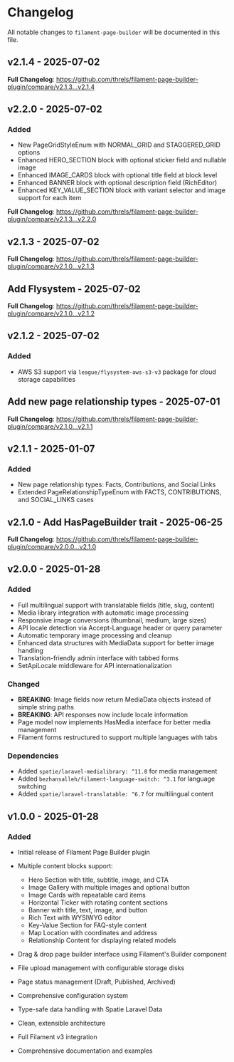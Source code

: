 # Changelog

All notable changes to `filament-page-builder` will be documented in this file.

## v2.1.4 - 2025-07-02

**Full Changelog**: https://github.com/threls/filament-page-builder-plugin/compare/v2.1.3...v2.1.4

## v2.2.0 - 2025-07-02

### Added

- New PageGridStyleEnum with NORMAL_GRID and STAGGERED_GRID options
- Enhanced HERO_SECTION block with optional sticker field and nullable image
- Enhanced IMAGE_CARDS block with optional title field at block level
- Enhanced BANNER block with optional description field (RichEditor)
- Enhanced KEY_VALUE_SECTION block with variant selector and image support for each item

**Full Changelog**: https://github.com/threls/filament-page-builder-plugin/compare/v2.1.3...v2.2.0

## v2.1.3 - 2025-07-02

**Full Changelog**: https://github.com/threls/filament-page-builder-plugin/compare/v2.1.0...v2.1.3

## Add Flysystem - 2025-07-02

**Full Changelog**: https://github.com/threls/filament-page-builder-plugin/compare/v2.1.0...v2.1.2

## v2.1.2 - 2025-07-02

### Added

- AWS S3 support via `league/flysystem-aws-s3-v3` package for cloud storage capabilities

## Add new page relationship types - 2025-07-01

**Full Changelog**: https://github.com/threls/filament-page-builder-plugin/compare/v2.1.0...v2.1.1

## v2.1.1 - 2025-01-07

### Added

- New page relationship types: Facts, Contributions, and Social Links
- Extended PageRelationshipTypeEnum with FACTS, CONTRIBUTIONS, and SOCIAL_LINKS cases

## v2.1.0 - Add HasPageBuilder trait - 2025-06-25

**Full Changelog**: https://github.com/threls/filament-page-builder-plugin/compare/v2.0.0...v2.1.0

## v2.0.0 - 2025-01-28

### Added

- Full multilingual support with translatable fields (title, slug, content)
- Media library integration with automatic image processing
- Responsive image conversions (thumbnail, medium, large sizes)
- API locale detection via Accept-Language header or query parameter
- Automatic temporary image processing and cleanup
- Enhanced data structures with MediaData support for better image handling
- Translation-friendly admin interface with tabbed forms
- SetApiLocale middleware for API internationalization

### Changed

- **BREAKING**: Image fields now return MediaData objects instead of simple string paths
- **BREAKING**: API responses now include locale information
- Page model now implements HasMedia interface for better media management
- Filament forms restructured to support multiple languages with tabs

### Dependencies

- Added `spatie/laravel-medialibrary: ^11.0` for media management
- Added `bezhansalleh/filament-language-switch: ^3.1` for language switching
- Added `spatie/laravel-translatable: ^6.7` for multilingual content

## v1.0.0 - 2025-01-28

### Added

- Initial release of Filament Page Builder plugin
  
- Multiple content blocks support:
  
  - Hero Section with title, subtitle, image, and CTA
  - Image Gallery with multiple images and optional button
  - Image Cards with repeatable card items
  - Horizontal Ticker with rotating content sections
  - Banner with title, text, image, and button
  - Rich Text with WYSIWYG editor
  - Key-Value Section for FAQ-style content
  - Map Location with coordinates and address
  - Relationship Content for displaying related models
  
- Drag & drop page builder interface using Filament's Builder component
  
- File upload management with configurable storage disks
  
- Page status management (Draft, Published, Archived)
  
- Comprehensive configuration system
  
- Type-safe data handling with Spatie Laravel Data
  
- Clean, extensible architecture
  
- Full Filament v3 integration
  
- Comprehensive documentation and examples
  
